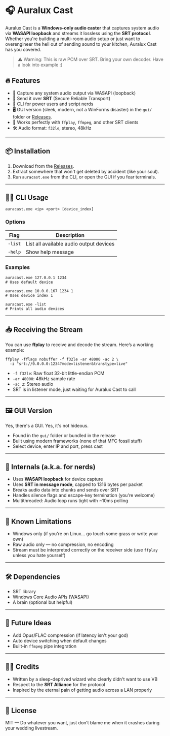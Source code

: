 # 🎧 Auralux Cast

Auralux Cast is a **Windows-only audio caster** that captures system audio via **WASAPI loopback** and streams it lossless using the **SRT protocol**. Whether you're building a multi-room audio setup or just want to overengineer the hell out of sending sound to your kitchen, Auralux Cast has you covered.

> ⚠️ Warning: This is raw PCM over SRT. Bring your own decoder. Have a look into example :)

## 🔥 Features

- 🎯 Capture any system audio output via WASAPI (loopback)
- 🚀 Send it over **SRT** (Secure Reliable Transport)
- 🧰 CLI for power users and script nerds
- 🖥️ GUI version (sleek, modern, not a WinForms disaster) in the `gui/` folder or [Releases](https://github.com/im-tesla/auralux-cast/releases).
- 🧪 Works perfectly with `ffplay`, `ffmpeg`, and other SRT clients
- 🛠️ Audio format: `f32le`, stereo, 48kHz

---

## 📦 Installation

1. Download from the [Releases](https://github.com/im-tesla/auralux-cast/releases).
2. Extract somewhere that won't get deleted by accident (like your soul).
3. Run `auracast.exe` from the CLI, or open the GUI if you fear terminals.

---

## 🧑‍💻 CLI Usage

    auracast.exe <ip> <port> [device_index]

### Options

| Flag     | Description                            |
|----------|----------------------------------------|
| `-list`  | List all available audio output devices |
| `-help`  | Show help message                      |

### Examples

    auracast.exe 127.0.0.1 1234
    # Uses default device

    auracast.exe 10.0.0.167 1234 1
    # Uses device index 1

    auracast.exe -list
    # Prints all audio devices

---

## 📥 Receiving the Stream

You can use **ffplay** to receive and decode the stream. Here’s a working example:

    ffplay -fflags nobuffer -f f32le -ar 48000 -ac 2 \
      -i "srt://0.0.0.0:1234?mode=listener&transtype=live"

- `-f f32le`: Raw float 32-bit little-endian PCM
- `-ar 48000`: 48kHz sample rate
- `-ac 2`: Stereo audio
- SRT is in listener mode, just waiting for Auralux Cast to call

---

## 🖼 GUI Version

Yes, there's a GUI. Yes, it's not hideous.

- Found in the `gui/` folder or bundled in the release
- Built using modern frameworks (none of that MFC fossil stuff)
- Select device, enter IP and port, press cast

---

## 🧠 Internals (a.k.a. for nerds)

- Uses **WASAPI loopback** for device capture
- Uses **SRT in message mode**, capped to 1316 bytes per packet
- Breaks audio data into chunks and sends over SRT
- Handles silence flags and escape-key termination (you're welcome)
- Multithreaded: Audio loop runs tight with ~10ms polling

---

## 👻 Known Limitations

- Windows only (if you're on Linux... go touch some grass or write your own)
- Raw audio only — no compression, no encoding
- Stream must be interpreted correctly on the receiver side (use `ffplay` unless you hate yourself)

---

## 🛠 Dependencies

- SRT library
- Windows Core Audio APIs (WASAPI)
- A brain (optional but helpful)

---

## 🧪 Future Ideas

- Add Opus/FLAC compression (if latency isn't your god)
- Auto device switching when default changes
- Built-in `ffmpeg` pipe integration

---

## 🧙‍♂️ Credits

- Written by a sleep-deprived wizard who clearly didn't want to use VB
- Respect to the **SRT Alliance** for the protocol
- Inspired by the eternal pain of getting audio across a LAN properly

---

## 🤝 License

MIT — Do whatever you want, just don’t blame me when it crashes during your wedding livestream.
